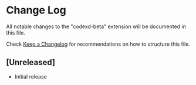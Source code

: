 # Change Log

All notable changes to the "codexd-beta" extension will be documented in this file.

Check [Keep a Changelog](http://keepachangelog.com/) for recommendations on how to structure this file.

## [Unreleased]

- Initial release